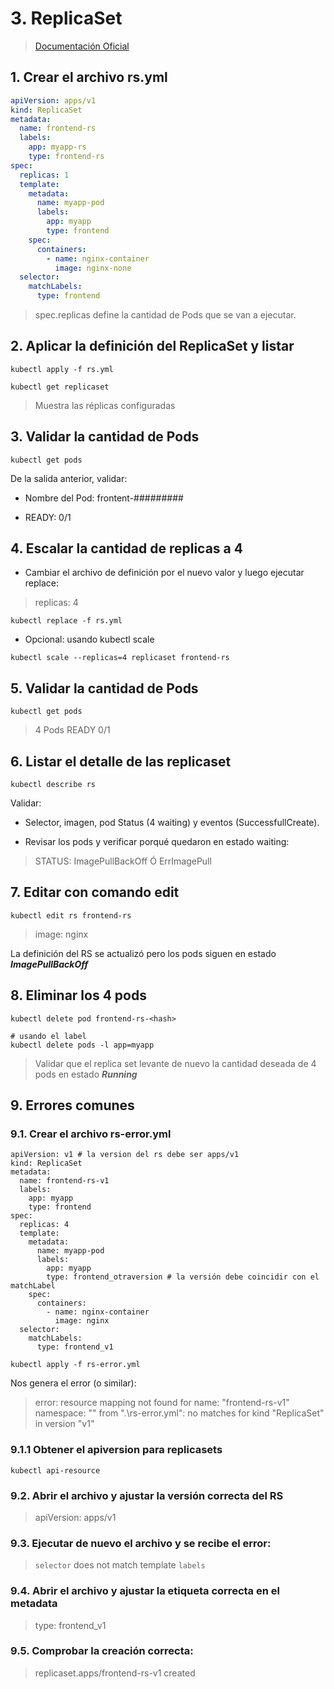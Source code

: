 # 3. ReplicaSet <!-- omit in TOC -->

> [Documentación Oficial](https://kubernetes.io/docs/concepts/workloads/controllers/replicaset/)

## 1. Crear el archivo rs.yml

```yaml
apiVersion: apps/v1
kind: ReplicaSet
metadata:
  name: frontend-rs
  labels:
    app: myapp-rs
    type: frontend-rs
spec:
  replicas: 1
  template:
    metadata:
      name: myapp-pod
      labels:
        app: myapp
        type: frontend
    spec:
      containers:
        - name: nginx-container
          image: nginx-none
  selector:
    matchLabels:
      type: frontend
```
> spec.replicas define la cantidad de Pods que se van a ejecutar.

## 2. Aplicar la definición del ReplicaSet y listar
```vim
kubectl apply -f rs.yml

kubectl get replicaset
```
> Muestra las réplicas configuradas

## 3. Validar la cantidad de Pods
```vim
kubectl get pods
```
De la salida anterior, validar:

- Nombre del Pod: frontent-#########

- READY: 0/1

## 4. Escalar la cantidad de replicas a 4

- Cambiar el archivo de definición por el nuevo valor y luego ejecutar replace:
>   replicas: 4
```vim
kubectl replace -f rs.yml
```

- Opcional: usando kubectl scale
```vim
kubectl scale --replicas=4 replicaset frontend-rs
```

## 5. Validar la cantidad de Pods
```vim
kubectl get pods
```

> 4 Pods READY 0/1
## 6. Listar el detalle de las replicaset
```vim
kubectl describe rs
```

Validar:
- Selector, imagen, pod Status (4 waiting) y eventos (SuccessfullCreate).

- Revisar los pods y verificar porqué quedaron en estado waiting:

> STATUS: ImagePullBackOff Ó ErrImagePull
## 7. Editar con comando **edit**
```vim
kubectl edit rs frontend-rs
```
>  image: nginx

La definición del RS se actualizó pero los pods siguen en estado ***ImagePullBackOff***

## 8. Eliminar los 4 pods
```
kubectl delete pod frontend-rs-<hash>

# usando el label
kubectl delete pods -l app=myapp
```
>  Validar que el replica set levante de nuevo la cantidad deseada de 4 pods en estado ***Running***

## 9. Errores comunes

### 9.1. Crear el archivo rs-error.yml
```
apiVersion: v1 # la version del rs debe ser apps/v1
kind: ReplicaSet
metadata:
  name: frontend-rs-v1
  labels:
    app: myapp
    type: frontend
spec:
  replicas: 4
  template:
    metadata:
      name: myapp-pod
      labels:
        app: myapp
        type: frontend_otraversion # la versión debe coincidir con el matchLabel
    spec:
      containers:
        - name: nginx-container
          image: nginx
  selector:
    matchLabels:
      type: frontend_v1
```

```
kubectl apply -f rs-error.yml
```

Nos genera el error (o similar):

> error: resource mapping not found for name: "frontend-rs-v1" namespace: "" from ".\\rs-error.yml": no matches for kind "ReplicaSet" in version "v1"

### 9.1.1 Obtener el apiversion para replicasets
```
kubectl api-resource
```

### 9.2. Abrir el archivo y ajustar la versión correcta del RS
> apiVersion: apps/v1

### 9.3. Ejecutar de nuevo el archivo y se recibe el error:

> `selector` does not match template `labels`

### 9.4. Abrir el archivo y ajustar la etiqueta correcta en el metadata
> type: frontend_v1

### 9.5. Comprobar la creación correcta:
> replicaset.apps/frontend-rs-v1 created

